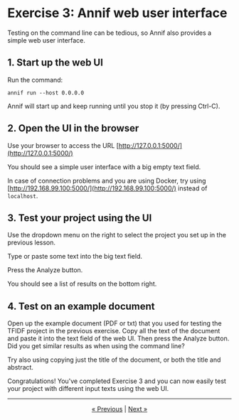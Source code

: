 # Exercise 3: Annif web user interface

Testing on the command line can be tedious, so Annif also provides a simple
web user interface.

## 1. Start up the web UI

Run the command:

    annif run --host 0.0.0.0

Annif will start up and keep running until you stop it (by pressing Ctrl-C).

## 2. Open the UI in the browser

Use your browser to access the URL
[http://127.0.0.1:5000/](http://127.0.0.1:5000/)

You should see a simple user interface with a big empty text field.

In case of connection problems and you are using Docker, try using [http://192.168.99.100:5000/](http://192.168.99.100:5000/) instead of `localhost`. 

## 3. Test your project using the UI

Use the dropdown menu on the right to select the project you set up in the
previous lesson.

Type or paste some text into the big text field.

Press the Analyze button.

You should see a list of results on the bottom right.

## 4. Test on an example document

Open up the example document (PDF or txt) that you used for testing the
TFIDF project in the previous exercise. Copy all the text of the document
and paste it into the text field of the web UI. Then press the Analyze
button. Did you get similar results as when using the command line?

Try also using copying just the title of the document, or both the title and
abstract.

Congratulations! You've completed Exercise 3 and you can now easily test your
project with different input texts using the web UI. 

---

<p align="center">
<a href="/exercises/02_tfidf_project.md">« Previous</a> |
<a href="/exercises/04_evaluate.md">Next »</a>
</p>
